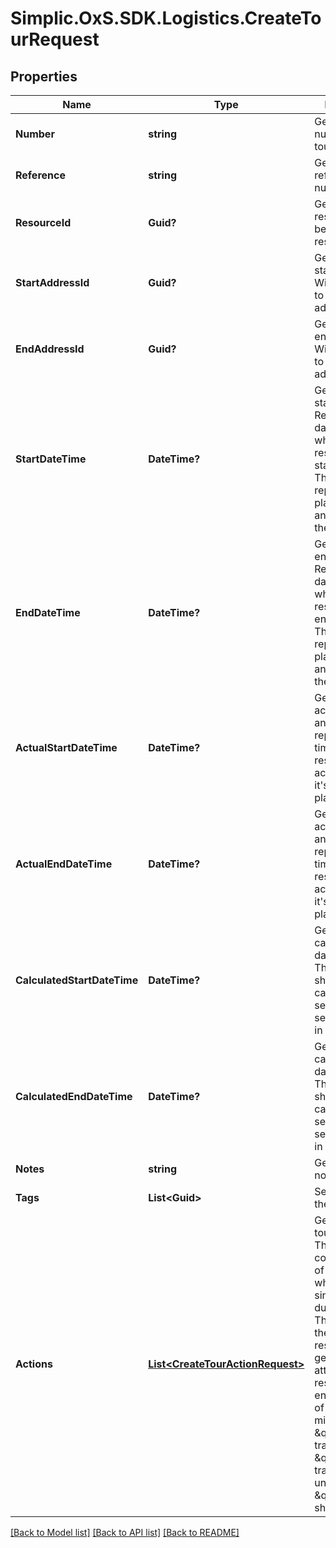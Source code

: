 # Simplic.OxS.SDK.Logistics.CreateTourRequest

## Properties

Name | Type | Description | Notes
------------ | ------------- | ------------- | -------------
**Number** | **string** | Gets or sets the number of the tour. | [optional] 
**Reference** | **string** | Gets or sets the reference number. | [optional] 
**ResourceId** | **Guid?** | Gets or sets the resource id.     Will be resolved as resouce.   | [optional] 
**StartAddressId** | **Guid?** | Gets or sets the start address id.     Will be resolved to the start address.   | [optional] 
**EndAddressId** | **Guid?** | Gets or sets the end address id.     Will be resolved to the end address.   | [optional] 
**StartDateTime** | **DateTime?** | Gets or sets the start date time.     Represents the date and time when the resource should start it&#39;s trip.    This just represents the planned date and time, not the actual start. | [optional] 
**EndDateTime** | **DateTime?** | Gets or sets the end date time.     Rerpresents the date and time when the resource should end it&#39;s trip.    This just represents the planned date and time, not the actual end. | [optional] 
**ActualStartDateTime** | **DateTime?** | Gets or sets the actual start date and time.     This represents the time the resource actually started it&#39;s trip, not the planned start.   | [optional] 
**ActualEndDateTime** | **DateTime?** | Gets or sets the actual end date and time.     This represents the time the resource actually ended it&#39;s trip, not the planned end.   | [optional] 
**CalculatedStartDateTime** | **DateTime?** | Gets or sets the calculated start date and time.     This value should be calculated by a service and not set by the user in most cases.   | [optional] 
**CalculatedEndDateTime** | **DateTime?** | Gets or sets the calculated end date and time.     This value should be calculated by a service and not set by the user in most cases.   | [optional] 
**Notes** | **string** | Gets or sets a note. | [optional] 
**Tags** | **List&lt;Guid&gt;** | Sets the tags of the tour. | [optional] 
**Actions** | [**List&lt;CreateTourActionRequest&gt;**](CreateTourActionRequest.md) | Gets or sets the tour actions.     This list contains a list of actions which define single events during the trip.    This list will be the primary resource for the generation of attached resources and entities.     Some of these actoins might be e.g.: \&quot;Add trailer\&quot;, \&quot;Change tractor unit\&quot; or \&quot;Load shipment\&quot;.   | [optional] 

[[Back to Model list]](../README.md#documentation-for-models) [[Back to API list]](../README.md#documentation-for-api-endpoints) [[Back to README]](../README.md)

